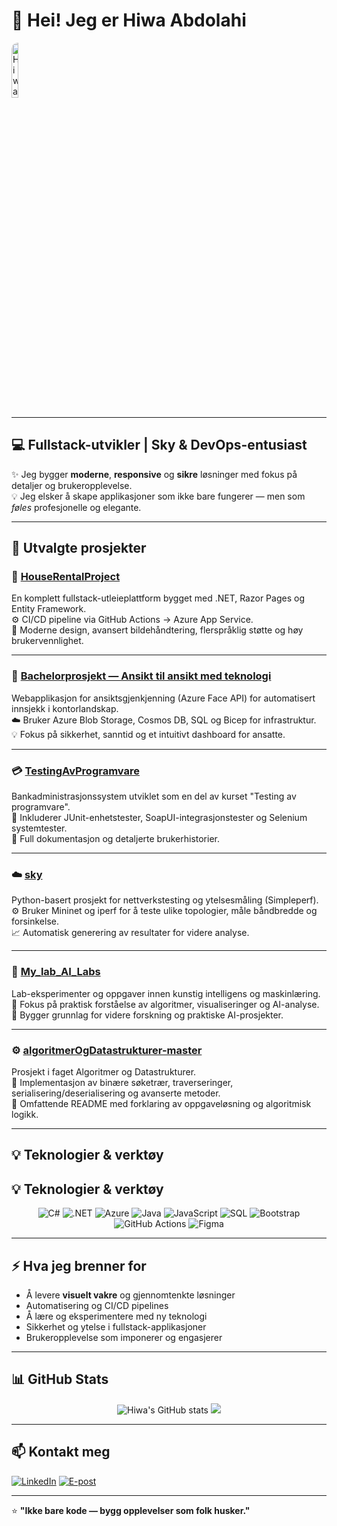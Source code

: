 # 👋 Hei! Jeg er Hiwa Abdolahi 
<img src="https://i.postimg.cc/05fZq2fW/IMG-7956-Last-One.png" alt="Hiwa profile banner" width="15%" style="border-radius: 10px;"/>

---

## 💻 Fullstack-utvikler | Sky & DevOps-entusiast 

✨ Jeg bygger **moderne**, **responsive** og **sikre** løsninger med fokus på detaljer og brukeropplevelse.  
💡 Jeg elsker å skape applikasjoner som ikke bare fungerer — men som *føles* profesjonelle og elegante.

---

## 🚀 Utvalgte prosjekter

### 🏡 [HouseRentalProject](https://github.com/HiwaAbdolahi/HouseRentalProject)
En komplett fullstack-utleieplattform bygget med .NET, Razor Pages og Entity Framework.  
⚙️ CI/CD pipeline via GitHub Actions → Azure App Service.  
🎨 Moderne design, avansert bildehåndtering, flerspråklig støtte og høy brukervennlighet.

---

### 🤖 [Bachelorprosjekt — Ansikt til ansikt med teknologi](https://github.com/HiwaAbdolahi/bachelorOppgave2024EvidiOsloMet)
Webapplikasjon for ansiktsgjenkjenning (Azure Face API) for automatisert innsjekk i kontorlandskap.  
☁️ Bruker Azure Blob Storage, Cosmos DB, SQL og Bicep for infrastruktur.  
💡 Fokus på sikkerhet, sanntid og et intuitivt dashboard for ansatte.

---

### 💳 [TestingAvProgramvare](https://github.com/HiwaAbdolahi/TestingAvProgramvare)
Bankadministrasjonssystem utviklet som en del av kurset "Testing av programvare".  
🧪 Inkluderer JUnit-enhetstester, SoapUI-integrasjonstester og Selenium systemtester.  
📄 Full dokumentasjon og detaljerte brukerhistorier.

---

### ☁️ [sky](https://github.com/HiwaAbdolahi/sky)
Python-basert prosjekt for nettverkstesting og ytelsesmåling (Simpleperf).  
⚙️ Bruker Mininet og iperf for å teste ulike topologier, måle båndbredde og forsinkelse.  
📈 Automatisk generering av resultater for videre analyse.

---

### 🤖 [My_lab_AI_Labs](https://github.com/HiwaAbdolahi/My_lab_AI_Labs)
Lab-eksperimenter og oppgaver innen kunstig intelligens og maskinlæring.  
🧠 Fokus på praktisk forståelse av algoritmer, visualiseringer og AI-analyse.  
🔬 Bygger grunnlag for videre forskning og praktiske AI-prosjekter.

---

### ⚙️ [algoritmerOgDatastrukturer-master](https://github.com/HiwaAbdolahi/algoritmerOgDatastrukturer-master)
Prosjekt i faget Algoritmer og Datastrukturer.  
🌳 Implementasjon av binære søketrær, traverseringer, serialisering/deserialisering og avanserte metoder.  
📄 Omfattende README med forklaring av oppgaveløsning og algoritmisk logikk.

---

## 💡 Teknologier & verktøy

## 💡 Teknologier & verktøy

<p align="center"> <img src="https://img.shields.io/badge/C%23-239120?style=for-the-badge&logo=c-sharp&logoColor=white" alt="C#" /> <img src="https://img.shields.io/badge/.NET-512BD4?style=for-the-badge&logo=dotnet&logoColor=white" alt=".NET" /> <img src="https://img.shields.io/badge/Azure-0078D4?style=for-the-badge&logo=microsoft-azure&logoColor=white" alt="Azure" /> <img src="https://img.shields.io/badge/Java-007396?style=for-the-badge&logo=java&logoColor=white" alt="Java" /> <img src="https://img.shields.io/badge/JavaScript-F7DF1E?style=for-the-badge&logo=javascript&logoColor=black" alt="JavaScript" /> <img src="https://img.shields.io/badge/SQL-4479A1?style=for-the-badge&logo=mysql&logoColor=white" alt="SQL" /> <img src="https://img.shields.io/badge/Bootstrap-7952B3?style=for-the-badge&logo=bootstrap&logoColor=white" alt="Bootstrap" /> <img src="https://img.shields.io/badge/GitHub%20Actions-2088FF?style=for-the-badge&logo=github-actions&logoColor=white" alt="GitHub Actions" /> <img src="https://img.shields.io/badge/Figma-F24E1E?style=for-the-badge&logo=figma&logoColor=white" alt="Figma" /> </p>


---

## ⚡ Hva jeg brenner for

- Å levere **visuelt vakre** og gjennomtenkte løsninger
- Automatisering og CI/CD pipelines
- Å lære og eksperimentere med ny teknologi
- Sikkerhet og ytelse i fullstack-applikasjoner
- Brukeropplevelse som imponerer og engasjerer

---

## 📊 GitHub Stats

<p align="center">
  <img src="https://github-readme-stats.vercel.app/api?username=HiwaAbdolahi&show_icons=true&theme=radical" alt="Hiwa's GitHub stats" />
  <img src="https://github-readme-stats.vercel.app/api/top-langs/?username=HiwaAbdolahi&layout=compact&theme=radical&hide=jupyter%20notebook" />
</p>

---

## 📫 Kontakt meg

[![LinkedIn](https://img.shields.io/badge/-LinkedIn-0A66C2?style=flat-square&logo=linkedin&logoColor=white)](https://www.linkedin.com/in/hiwa-abdolahi-210b03208/)
[![E-post](https://img.shields.io/badge/-E--post-EA4335?style=flat-square&logo=gmail&logoColor=white)](mailto:hiwa.abdolahi.dev@gmail.com)

---

⭐ **"Ikke bare kode — bygg opplevelser som folk husker."**
